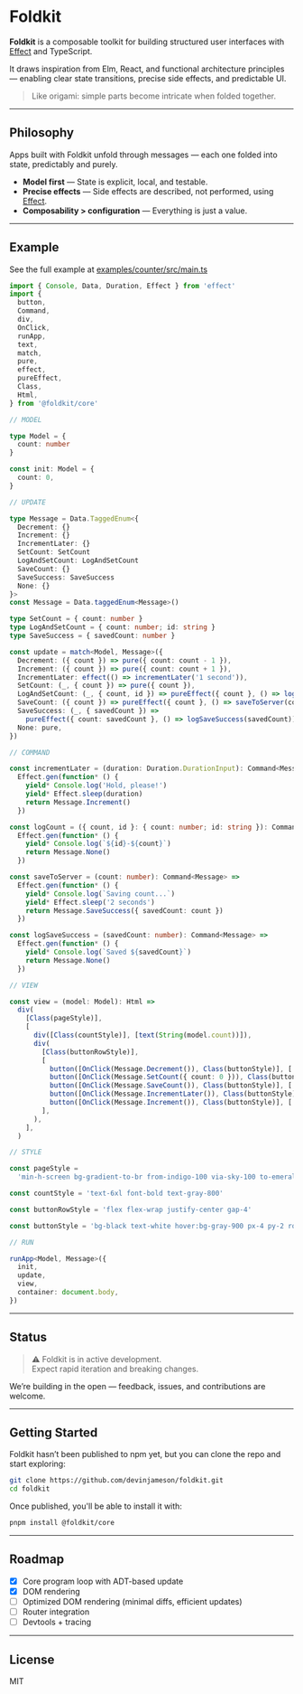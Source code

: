 # Foldkit

**Foldkit** is a composable toolkit for building structured user interfaces with [Effect](https://effect.website/) and TypeScript.

It draws inspiration from Elm, React, and functional architecture principles — enabling clear state transitions, precise side effects, and predictable UI.

> Like origami: simple parts become intricate when folded together.

---

## Philosophy

Apps built with Foldkit unfold through messages — each one folded into state, predictably and purely.

- **Model first** — State is explicit, local, and testable.
- **Precise effects** — Side effects are described, not performed, using [Effect](https://effect.website/).
- **Composability > configuration** — Everything is just a value.

---

## Example

See the full example at [examples/counter/src/main.ts](https://github.com/devinjameson/foldkit/blob/main/examples/counter/src/main.ts)

```ts
import { Console, Data, Duration, Effect } from 'effect'
import {
  button,
  Command,
  div,
  OnClick,
  runApp,
  text,
  match,
  pure,
  effect,
  pureEffect,
  Class,
  Html,
} from '@foldkit/core'

// MODEL

type Model = {
  count: number
}

const init: Model = {
  count: 0,
}

// UPDATE

type Message = Data.TaggedEnum<{
  Decrement: {}
  Increment: {}
  IncrementLater: {}
  SetCount: SetCount
  LogAndSetCount: LogAndSetCount
  SaveCount: {}
  SaveSuccess: SaveSuccess
  None: {}
}>
const Message = Data.taggedEnum<Message>()

type SetCount = { count: number }
type LogAndSetCount = { count: number; id: string }
type SaveSuccess = { savedCount: number }

const update = match<Model, Message>({
  Decrement: ({ count }) => pure({ count: count - 1 }),
  Increment: ({ count }) => pure({ count: count + 1 }),
  IncrementLater: effect(() => incrementLater('1 second')),
  SetCount: (_, { count }) => pure({ count }),
  LogAndSetCount: (_, { count, id }) => pureEffect({ count }, () => logCount({ count, id })),
  SaveCount: ({ count }) => pureEffect({ count }, () => saveToServer(count)),
  SaveSuccess: (_, { savedCount }) =>
    pureEffect({ count: savedCount }, () => logSaveSuccess(savedCount)),
  None: pure,
})

// COMMAND

const incrementLater = (duration: Duration.DurationInput): Command<Message> =>
  Effect.gen(function* () {
    yield* Console.log('Hold, please!')
    yield* Effect.sleep(duration)
    return Message.Increment()
  })

const logCount = ({ count, id }: { count: number; id: string }): Command<Message> =>
  Effect.gen(function* () {
    yield* Console.log(`${id}-${count}`)
    return Message.None()
  })

const saveToServer = (count: number): Command<Message> =>
  Effect.gen(function* () {
    yield* Console.log(`Saving count...`)
    yield* Effect.sleep('2 seconds')
    return Message.SaveSuccess({ savedCount: count })
  })

const logSaveSuccess = (savedCount: number): Command<Message> =>
  Effect.gen(function* () {
    yield* Console.log(`Saved ${savedCount}`)
    return Message.None()
  })

// VIEW

const view = (model: Model): Html =>
  div(
    [Class(pageStyle)],
    [
      div([Class(countStyle)], [text(String(model.count))]),
      div(
        [Class(buttonRowStyle)],
        [
          button([OnClick(Message.Decrement()), Class(buttonStyle)], ['-']),
          button([OnClick(Message.SetCount({ count: 0 })), Class(buttonStyle)], ['Reset']),
          button([OnClick(Message.SaveCount()), Class(buttonStyle)], ['Save']),
          button([OnClick(Message.IncrementLater()), Class(buttonStyle)], ['+ in 1s']),
          button([OnClick(Message.Increment()), Class(buttonStyle)], ['+']),
        ],
      ),
    ],
  )

// STYLE

const pageStyle =
  'min-h-screen bg-gradient-to-br from-indigo-100 via-sky-100 to-emerald-100 flex flex-col items-center justify-center gap-6 p-6'

const countStyle = 'text-6xl font-bold text-gray-800'

const buttonRowStyle = 'flex flex-wrap justify-center gap-4'

const buttonStyle = 'bg-black text-white hover:bg-gray-900 px-4 py-2 rounded-lg shadow transition'

// RUN

runApp<Model, Message>({
  init,
  update,
  view,
  container: document.body,
})
```

---

## Status

> ⚠️ Foldkit is in active development.  
> Expect rapid iteration and breaking changes.

We’re building in the open — feedback, issues, and contributions are welcome.

---

## Getting Started

Foldkit hasn’t been published to npm yet, but you can clone the repo and start exploring:

```bash
git clone https://github.com/devinjameson/foldkit.git
cd foldkit
```

Once published, you'll be able to install it with:

```bash
pnpm install @foldkit/core
```

---

## Roadmap

- [x] Core program loop with ADT-based update
- [x] DOM rendering
- [ ] Optimized DOM rendering (minimal diffs, efficient updates)
- [ ] Router integration
- [ ] Devtools + tracing

---

## License

MIT
